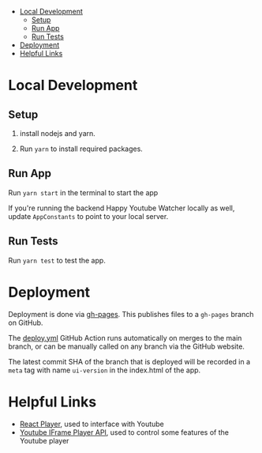 - [Local Development](#local-development)
  - [Setup](#setup)
  - [Run App](#run-app)
  - [Run Tests](#run-tests)
- [Deployment](#deployment)
- [Helpful Links](#helpful-links)

# Local Development

## Setup

1. install nodejs and yarn.

2. Run `yarn` to install required packages.

## Run App

Run `yarn start` in the terminal to start the app

If you're running the backend Happy Youtube Watcher locally as well, update `AppConstants` to point to your local server.

## Run Tests

Run `yarn test` to test the app.

# Deployment

Deployment is done via [gh-pages](https://github.com/tschaub/gh-pages). This publishes files to a `gh-pages` branch on GitHub. 

The [deploy.yml](.github/workflows/deploy.yml) GitHub Action runs automatically on merges to the main branch, or can be manually called on any branch via the GitHub website.

The latest commit SHA of the branch that is deployed will be recorded in a `meta` tag with name `ui-version` in the index.html of the app.

# Helpful Links

- [React Player](https://github.com/cookpete/react-player), used to interface with Youtube
- [Youtube IFrame Player API](https://developers.google.com/youtube/iframe_api_reference), used to control some features of the Youtube player